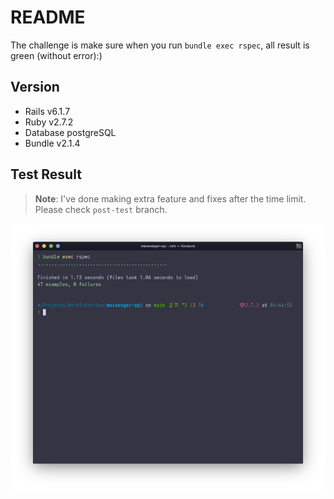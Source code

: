 # README

The challenge is make sure when you run `bundle exec rspec`, all result is green (without error):) 

## Version
* Rails v6.1.7
* Ruby v2.7.2
* Database postgreSQL
* Bundle v2.1.4

## Test Result
> **Note**: I've done making extra feature and fixes after the time limit. Please check `post-test` branch.

![Screenshot of RSpec successful test run on a Konsole terminal](assets/Screenshot_20230517_044504.png)
